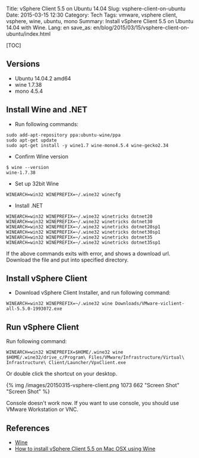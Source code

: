 Title: vSphere Client 5.5 on Ubuntu 14.04
Slug: vsphere-client-on-ubuntu
Date: 2015-03-15 12:30
Category: Tech
Tags: vmware, vsphere client, vsphere, wine, ubuntu, mono
Summary: Install vSphere Client 5.5 on Ubuntu 14.04 with Wine.
Lang: en
save_as: en/blog/2015/03/15/vsphere-client-on-ubuntu/index.html

[TOC]

## Versions

* Ubuntu 14.04.2 amd64
* wine 1.7.38
* mono 4.5.4

## Install Wine and .NET

* Run following commands:

```
sudo add-apt-repository ppa:ubuntu-wine/ppa
sudo apt-get update
sudo apt-get install -y wine1.7 wine-mono4.5.4 wine-gecko2.34
```

* Confirm Wine version

```
$ wine --version
wine-1.7.38
```

* Set up 32bit Wine

```
WINEARCH=win32 WINEPREFIX=~/.wine32 winecfg
```

* Install .NET

```
WINEARCH=win32 WINEPREFIX=~/.wine32 winetricks dotnet20
WINEARCH=win32 WINEPREFIX=~/.wine32 winetricks dotnet30
WINEARCH=win32 WINEPREFIX=~/.wine32 winetricks dotnet20sp1
WINEARCH=win32 WINEPREFIX=~/.wine32 winetricks dotnet30sp1
WINEARCH=win32 WINEPREFIX=~/.wine32 winetricks dotnet35
WINEARCH=win32 WINEPREFIX=~/.wine32 winetricks dotnet35sp1
```

If the above commands exits with error, and shows a download url. Download the file and put into specified directory.

## Install vSphere Client

* Download vSphere Client Installer, and run following command:

```
WINEARCH=win32 WINEPREFIX=~/.wine32 wine Downloads/VMware-viclient-all-5.5.0-1993072.exe
```

## Run vSphere Client

Run following command:

```
WINEARCH=win32 WINEPREFIX=$HOME/.wine32 wine $HOME/.wine32/drive_c/Program\ Files/VMware/Infrastructure/Virtual\ Infrastructure\ Client/Launcher/VpxClient.exe
```

Or double click the shortcut on your desktop.

{% img /images/20150315-vsphere-client.png 1073 662 "Screen Shot" "Screen Shot" %}

Console doesn't work now. If you want to use console, you should use VMware Workstation or VNC.

## References

* [Wine](https://www.winehq.org/)
* [How to install vSphere Client 5.5 on Mac OSX using Wine](http://atmosphere147.blogspot.jp/2014/05/how-to-install-vsphere-client-55-on-mac.html)
